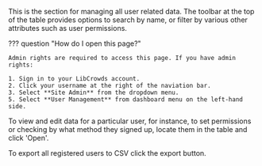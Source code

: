 This is the section for managing all user related data. The toolbar at the top
of the table provides options to search by name, or filter by various other
attributes such as user permissions.

??? question "How do I open this page?"

    Admin rights are required to access this page. If you have admin rights:

    1. Sign in to your LibCrowds account.
    2. Click your username at the right of the naviation bar.
    3. Select **Site Admin** from the dropdown menu.
    5. Select **User Management** from dashboard menu on the left-hand side.

To view and edit data for a particular user, for instance, to set permissions or
checking by what method they signed up, locate them in the table and click
'Open'.

To export all registered users to CSV click the export button.